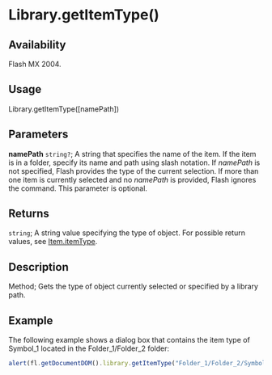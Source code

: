 # Library.getItemType()

## Availability

Flash MX 2004.

## Usage

Library.getItemType([namePath])

## Parameters

**namePath** `string?`; A string that specifies the name of the item. If the item is in a folder, specify its name and path using slash notation. If *namePath* is not specified, Flash provides the type of the current selection. If more than one item is currently selected and no *namePath* is provided, Flash ignores the command. This parameter is optional.

## Returns

`string`; A string value specifying the type of object. For possible return values, see [Item.itemType](../Item_object/Item4.md).

## Description

Method; Gets the type of object currently selected or specified by a library path.

## Example

The following example shows a dialog box that contains the item type of Symbol_1 located in the Folder_1/Folder_2 folder:

```javascript
alert(fl.getDocumentDOM().library.getItemType("Folder_1/Folder_2/Symbol_1"));
```
